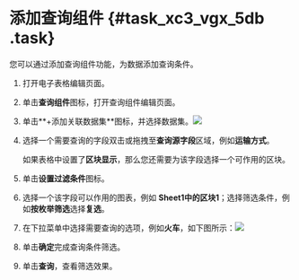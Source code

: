 # 添加查询组件 {#task_xc3_vgx_5db .task}

您可以通过添加查询组件功能，为数据添加查询条件。

1.   打开电子表格编辑页面。 
2.  单击**查询组件**图标，打开查询组件编辑页面。 
3.  单击**+添加关联数据集**图标，并选择数据集。![](http://static-aliyun-doc.oss-cn-hangzhou.aliyuncs.com/assets/img/9108/156404691811511_zh-CN.png)

 
4.  选择一个需要查询的字段双击或拖拽至**查询源字段**区域，例如**运输方式**。 

    如果表格中设置了**区块显示**，那么您还需要为该字段选择一个可作用的区块。

5.  单击**设置过滤条件**图标。 
6.  选择一个该字段可以作用的图表，例如 **Sheet1中的区块1**；选择筛选条件，例如**按枚举筛选**选择**复选**。 
7.  在下拉菜单中选择需要查询的选项，例如**火车**，如下图所示：![](http://static-aliyun-doc.oss-cn-hangzhou.aliyuncs.com/assets/img/9108/156404691811454_zh-CN.png)

 
8.  单击**确定**完成查询条件筛选。 
9.  单击**查询**，查看筛选效果。 

